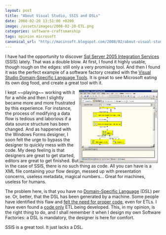 ```yaml
---
layout: post
title: "About Visual Studio, SSIS and DSLs"
date: 2008-02-20 13:51:00 +0200
image: /assets/images/2008-02-20-ETL.png
categories: software-craftsmanship
tags: opinion microsoft
canonical_url: "http://macinsoft.blogspot.com/2008/02/about-visual-studio-ssis-and-dsls.html"
---
```


I have had the opportunity to discover [Sql Server 2005 Integration Services](http://www.microsoft.com/sql/technologies/integration/default.mspx) (SSIS) lately. That was a double blow. At first, I found it highly usable, though rough on the edges: still only a very promising tool. And then I found it was the perfect example of a software factory created with the [Visual Studio Domain-Specific Language Tools](http://msdn2.microsoft.com/en-us/vs2005/aa718368.aspx). It is great to see Microsoft eating its own dog food, and create a great tool with it.

<img align="right" style="margin-right:10px" width="256" alt="Sql Server Integration Services" src="/assets/images/2008-02-20-ETL.png" />
I kept ~~playing~~ working with it for a while and then I slightly became more and more frustrated by this experience. For instance, the process of modifying a data flow is tedious and laborious if a data source structure has been changed. And as happened with the Windows Forms designer, I soon felt the urge to bypass the designer to quickly mess with the code. My deep feeling is that designers are great to get started, editors are great to get finished. But in the case of SSIS, there is no such thing as code. All you can have is a XML file containing your flow design, messed up with presentation concerns, useless metadata, magical numbers... Great for machines, useless for humans.

The problem here, is that you have no [Domain-Specific Language](http://martinfowler.com/bliki/DomainSpecificLanguage.html) (DSL) per se. Or, better, that the DSL has been generated by a machine. Some people have identified this flaw and [felt the need for proper code](http://www.ayende.com/Blog/archive/2007/07/19/Idea-The-Boo-ETL-DSL.aspx), even for ETLs. I have even found a [code only](https://web.archive.org/web/20080325233534/http://activewarehouse.rubyforge.org/etl/) ETL being developed. This, in my opinion, is the right thing to do, and I shall remember it when I design my own Software Factories: a DSL is mandatory, the designer is here for comfort.

SSIS is a great tool. It just lacks a DSL.